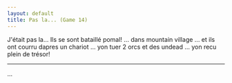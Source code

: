 ```yaml
---
layout: default
title: Pas la... (Game 14)
---
```


J'était pas la...
Ils se sont bataillé pomal!
... dans mountain village
... et ils ont courru dapres un chariot
... yon tuer 2 orcs et des undead
... yon recu plein de trésor!

--- 

...
